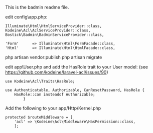 This is the badmin readme file. 

edit config\app.php:

    Illuminate\Html\HtmlServiceProvider::class,
    Kodeine\Acl\AclServiceProvider::class,
    Bostick\Badmin\BadminServiceProvider::class,

    'Form'      => Illuminate\Html\FormFacade::class,
    'Html'      => Illuminate\Html\HtmlFacade::class,

php artisan vendor:publish
php artisan migrate

edit app\User.php and add the HasRole trait to your User model:
(see https://github.com/kodeine/laravel-acl/issues/90)

    use Kodeine\Acl\Traits\HasRole;

    use Authenticatable, Authorizable, CanResetPassword, HasRole {
        HasRole::can insteadof Authorizable;
            }


Add the following to your app/Http/Kernel.php

    protected $routeMiddleware = [
        'acl' => \Kodeine\Acl\Middleware\HasPermission::class,
        ];
